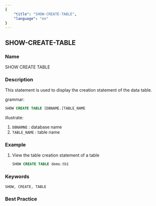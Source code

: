 ```yaml
---
{
    "title": "SHOW-CREATE-TABLE",
    "language": "en"
}
---
```


## SHOW-CREATE-TABLE

### Name

SHOW CREATE TABLE

### Description

This statement is used to display the creation statement of the data table.

grammar:

```sql
SHOW CREATE TABLE [DBNAME.]TABLE_NAME
```

illustrate:

1. `DBNAMNE` : database name
2. `TABLE_NAME` : table name

### Example

1. View the table creation statement of a table

    ```sql
    SHOW CREATE TABLE demo.tb1
    ```

### Keywords

    SHOW, CREATE, TABLE

### Best Practice

